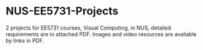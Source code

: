 # NUS-EE5731-Projects
2 projects for EE5731 courses, Visual Computing, in NUS, detailed requirements are in attached PDF. Images and video resources are available by links in PDF.
